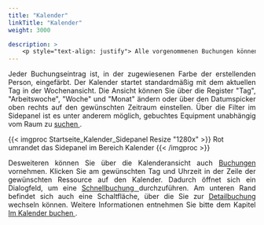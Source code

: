 ```yaml
---
title: "Kalender"
linkTitle: "Kalender"
weight: 3000

description: >
    <p style="text-align: justify"> Alle vorgenommenen Buchungen können sind in der <a href="/kalender/kalenderansicht/">Kalenderansicht </a> zu finden.  </p>
---
```

<p style="text-align: justify"> Jeder Buchungseintrag ist, in der zugewiesenen Farbe der erstellenden Person, eingefärbt.  
Der Kalender startet standardmäßig mit dem aktuellen Tag in der Wochenansicht. Die Ansicht können Sie über die Register "Tag", "Arbeitswoche", "Woche" und "Monat" ändern oder über den Datumspicker oben rechts auf den gewünschten Zeitraum einstellen.
Über die Filter im Sidepanel ist es unter anderem möglich, gebuchtes Equipment unabhängig vom Raum zu <a href="/kalender/im-kalender-suchen/"> suchen </a>. </p>

{{< imgproc Startseite_Kalender_Sidepanel Resize "1280x" >}}
Rot umrandet das Sidepanel im Bereich Kalender {{< /imgproc >}}

<p style="text-align: justify"> Desweiteren können Sie über die Kalenderansicht auch <a href="/kalender/im-kalender-buchen/"> Buchungen </a> vornehmen. Klicken Sie am gewünschten Tag und Uhrzeit in der Zeile der gewünschten Ressource auf den Kalender. Dadurch öffnet sich ein Dialogfeld, um eine <a href="/buchen/buchung-erstellen/schnellbuchung/"> Schnellbuchung </a> durchzuführen. Am unteren Rand befindet sich auch eine Schaltfläche, über die Sie zur <a href="/buchen/buchung-erstellen/deatilbuchung/"> Detailbuchung </a> wechseln können.
Weitere Informationen entnehmen Sie bitte dem Kapitel <a href="/kalender/im-kalender-buchen/"> Im Kalender buchen </a>. </p>
